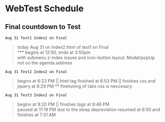 # WebTest Schedule

## Final countdown to Test

`Aug 31 Test1 Index2 on Final`
> today Aug 31 on Index2.html of test1 on Final \
*** begins at 12:50, ends at 3:50pm <br> with submenu z-index issues and icon-button layout. Modal/popUp not on the agenda.address

`Aug 31 Test2 Index2 on Final`
> begins at 6:23 PM  || html tag finished at 6:53 PM || finishes css and jquery at 8:29 PM
> ** finetuning of tabs css is neccesary.

`Aug 31 Test3 Index2 on Final` 
> begins at 9:20 PM ||
> finishes tags at 9:46 PM \
> paused at 11:19 PM due to the sleep depreviation
> resumed at 6:50 and finishes at 7:31 AM
